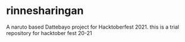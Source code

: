# rinnesharingan
A naruto based Dattebayo project for Hacktoberfest 2021.
this is a trial repository for hacktober fest 20-21
